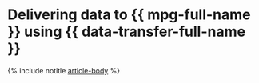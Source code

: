 # Delivering data to {{ mpg-full-name }} using {{ data-transfer-full-name }}


{% include notitle [article-body](../../_tutorials/dataplatform/datatransfer/mkf-to-mpg.md) %}
